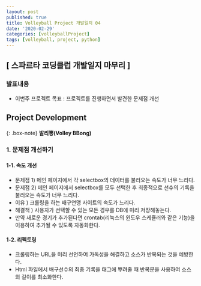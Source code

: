 ```yaml
---
layout: post
published: true
title: Volleyball Project 개발일지 04
date: '2020-02-29'
categories: [volleyballProject]
tags: [volleyball, project, python]
---
```


## [ 스파르타 코딩클럽 개발일지 마무리 ]

### 발표내용
- 이번주 프로젝트 목표 : 프로젝트를 진행하면서 발견한 문제점 개선

## Project Development

{: .box-note}
**발리뽕(Volley BBong)**

### 1. 문제점 개선하기

#### 1-1. 속도 개선
- 문제점 1) 메인 페이지에서 각 selectbox의 데이터를 불러오는 속도가 너무 느리다.
- 문제점 2) 메인 페이지에서 selectbox를 모두 선택한 후 최종적으로 선수의 기록을 불러오는 속도가 너무 느리다.
- 이유 ) 크롤링을 하는 배구연맹 사이트의 속도가 느리다.
- 해결책 ) 사용자가 선택할 수 있는 모든 경우를 DB에 미리 저장해놓는다.
- 만약 새로운 경기가 추가된다면 crontab(리눅스의 윈도우 스케쥴러와 같은 기능)을 이용하여 추가될 수 있도록 자동화한다.

#### 1-2. 리펙토링
- 크롤링하는 URL을 미리 선언하여 가독성을 해결하고 소스가 반복되는 것을 예방한다.
- Html 파일에서 배구선수의 최종 기록을 태그에 뿌려줄 때 반복문을 사용하여 소스의 길이를 최소화한다.